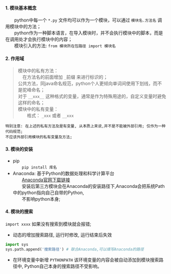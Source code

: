 #### 1. 模块基本概念
　　python中每一个 `*.py` 文件均可以作为一个模块，可以通过 `模块名.方法名` 调用模块中的方法；  
　　python作为一种脚本语言，在导入模块时，并不会执行模块中的脚本，而是在调用处才会执行模块中的内容；  
　　模块引入的方法: `from 模块所在包路径 import 模块名`

#### 2. 作用域
>模块中的私有方法：  
>　在方法名的前面增加 `_`前缀 来进行标识的；  
>公共方法，同java命名规范，python个人更倾向单词间使用下划线，而不是驼峰命名；  
>对于 `__xxx__` 这种格式的变量，通常是作为特殊用途的，自定义变量时避免这样的命名；  
>模块中的私有变量：  
>　　格式： `_xxx` 或者 `__xxx`

`特别注意: 在上述的私有方法及是有变量, 从本质上来说,并不是不能被外部引用; 仅作为一种代码规范;`  
`不应该外部引用模块的私有变量及方法;`

#### 3. 模块的安装

* pip  
　　`pip install 库名`  
* Anaconda: 基于Python的数据处理和科学计算平台  
　　[Anaconda官网下载链接](https://www.anaconda.com/download/ 'Anaconda')  
　　安装后第三方模块会在Anaconda的安装路径下,Anaconda会把系统Path中的python指向自己自带的Python,  
　　不影响python本身;  

#### 4. 模块的搜索
`import xxxx` 如果没有搜索到模块就会报错;  

* 动态的增加搜索路径, 运行时修改, 运行结束后失效  
```python
import sys
sys.path.append('搜索路径') # 联合Anaconda,可以填写Anaconda的路径  
```  
* 在环境变量中新增 `PYTHONPATH` 该环境变量的内容会被自动添加到模块搜索路径中, Python自己本身的搜索路径不受影响。  
